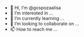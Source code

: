 - 👋 Hi, I’m @gospozaalisa
- 👀 I’m interested in ...
- 🌱 I’m currently learning ...
- 💞️ I’m looking to collaborate on ...
- 📫 How to reach me ...

<!---
gospozaalisa/gospozaalisa is a ✨ special ✨ repository because its `README.md` (this file) appears on your GitHub profile.
You can click the Preview link to take a look at your changes.
--->
